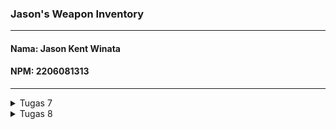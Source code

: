 ### **Jason's Weapon Inventory**
---
#### Nama: Jason Kent Winata
#### NPM: 2206081313
---

<details>
<summary>Tugas 7</summary>

1. Apa perbedaan utama antara stateless dan stateful widget dalam konteks pengembangan aplikasi Flutter?
    + Stateless Widget adalah jenis widget di Flutter yang *state*-nya tidak dapat diubah setelah dibuat. Artinya, sekali dibuat, tampilan widget ini tidak dapat diubah atau diperbarui. Stateless Widget cocok untuk tampilan statis atau komponen yang tidak perlu mengikuti perubahan keadaan. Stateless Widget tidak memiliki metode `setState()`

    + Stateful Widget adalah jenis widget di Flutter yang *state*-nya dapat diubah setelah dibuat. Artinya, tampilan widget ini dapat diubah dan dapat berubah berkali-kali. Widget ini digunakan untuk menggambarkan komponen yang perlu merespons perubahan keadaan, seperti tombol yang dapat diklik atau input pengguna yang berubah. Stateful Widget memiliki metode `setState()`

2. Sebutkan seluruh widget yang kamu gunakan untuk menyelesaikan tugas ini dan jelaskan fungsinya masing-masing.
    + MyHomePage (StatelessWidget): Widget utama yang mewakili halaman beranda aplikasi. Fungsinya menampilkan semua item dan memiliki tampilan yang dapat di-*scroll*

    + MyApp (StatelessWidget): Widget utama yang digunakan untuk inisialisi aplikasi. Selain itu, untuk mengatur tema dan menentukan halaman beranda

    + ShopCard (StatelessWidget): Widget yang digunakan untuk membuat *cards* yang menampilkan setiap item. Terdiri dari icon, text, dan background color yang sesuai.

    + MaterialApp: Widget yang digunakan untuk mengkonfigurasi dan menampilkan aplikasi Flutter. Tersedia berbagai pengaturan, termasuk tema dan halaman beranda.

    + Scaffold: Widget yang memberikan kerangka dasar untuk halaman aplikasi. Mencakup komponen seperti AppBar, body, dan elemen lainnya

    + AppBar: Widget yang digunakan untuk menampilkan bagian atas aplikasi, termasuk judul dan background color
    + Icon: Widget yang digunakan untuk menampilkan icon yang sesuai dengan setiap item dalam *cards*. Icon diambil dari properti `item.icon` dan ditampilkan dengan ukuran serta warna yang sesuai

    + Text: Widget yang digunakan untuk menampilkan text yang sesuai dengan nama item. Teks diambil dari properti `item.name` dan ditampilkan dengan gaya teks yang sesuai

    + SingleChildScrollView: Widget yang memungkinkan konten halaman menjadi *scrollable* jika kontennya terlalu panjang atau banyak

    + Padding: Widget yang digunakan untuk menambahkan jarak di antara konten. Dalam kasus ini, digunakan untuk memberikan jarak dari tepi halaman

    + Column: Layout widget yang digunakan untuk menampilkan child widgets secara vertikal pada beranda aplikasi

    + GridView.count: Widget yang digunakan untuk membuat tata letak grid dengan jumlah kolom yang ditentukan

    + Material: Widget yang memberikan tampilan Material Design pada kontennya. Digunakan di dalam ShopCard untuk memberikan warna latar belakang

    + InkWell: Widget yang digunakan untuk membuat area responsif terhadap sentuhan

    + SnackBar: Widget yang digunakan untuk menampilkan pesan singkat ketika item di-klik

3. Jelaskan bagaimana cara kamu mengimplementasikan checklist di atas secara step-by-step (bukan hanya sekadar mengikuti tutorial)

    + Jalankan perintah berikut!
        ```
        flutter create val_inventory
        cd val_inventory
        flutter run
        ```

    + Lakukan `git init` pada root folder lalu `add-commit-push`!

    + Ubah kode pada `main.dart` agar me-*return* widget pada `menu.dart`!

        ```
        import 'package:flutter/material.dart';
        import 'package:val_inventory/menu.dart';

        void main() {
        runApp(const MyApp());
        }

        class MyApp extends StatelessWidget {
        const MyApp({super.key});

        // This widget is the root of your application.
        @override
        Widget build(BuildContext context) {
            return MaterialApp(
            title: 'Menu',
            theme: ThemeData(
                colorScheme: ColorScheme.fromSeed(seedColor: Colors.indigo),
                useMaterial3: true,
            ),
            home: MyHomePage(),
            );
        }
        }
        ```
    
    + Ubah kode pada `menu.dart`!

    + Implementasikan `AppBar`, `Scaffold`, dan `body` dengan `SingleChildScrollView`!

    + Implementasikan `ShopCard` dan `Snackbar`!
        ```
        class ShopCard extends StatelessWidget {
         final Item item;
         const ShopCard(this.item, {super.key}); 

         @override
         Widget build(BuildContext context) {
            return Material(
            color: item.color,

            child: InkWell(
            onTap: () {
                ScaffoldMessenger.of(context) //SnackBar 
                    ..hideCurrentSnackBar()
                    ..showSnackBar(SnackBar(
                        content: Text("Kamu telah menekan tombol ${item.name}!")));
                },

                child: Container(
                 padding: const EdgeInsets.all(8),

                child: Center(
                    child: Column(
                     mainAxisAlignment: MainAxisAlignment.center,

                    children: [
                        Icon(
                         item.icon,
                         color: Colors.white,
                         size: 30.0,
                        ),
                        const Padding(padding: EdgeInsets.all(3)),
                        Text(
                         item.name,
                         textAlign: TextAlign.center,
                         style: const TextStyle(color: Colors.white),
                        ),
                    ],
                    ),
                ),
                ),
            ),
            );
        }
        }
        ```

    + Bonus: Tambahkan implementasi warna-warna berbeda untuk setiap tombol!
        ```
        final List<Item> items = [
            Item("Lihat Item", Icons.checklist, Colors.indigo.shade200), 
            Item("Tambah Item", Icons.add_shopping_cart, Colors.indigo),
            Item("Logout", Icons.logout, Colors.indigo.shade900),
        ];
        ```
</details>

<details>
<summary>Tugas 8</summary>

1. Jelaskan perbedaan antara Navigator.push() dan Navigator.pushReplacement(), disertai dengan contoh mengenai penggunaan kedua metode tersebut yang tepat!
    + a

2. Jelaskan masing-masing layout widget pada Flutter dan konteks penggunaannya masing-masing!
    + a 

3. Sebutkan apa saja elemen input pada form yang kamu pakai pada tugas kali ini dan jelaskan mengapa kamu menggunakan elemen input tersebut!
    + a

4. Bagaimana penerapan clean architecture pada aplikasi Flutter?
    + a

5. Jelaskan bagaimana cara kamu mengimplementasikan checklist di atas secara step-by-step! (bukan hanya sekadar mengikuti tutorial)
    + a 
